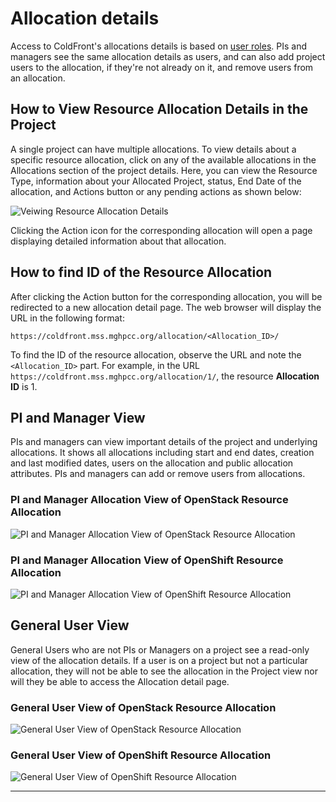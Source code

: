 # Allocation details

Access to ColdFront's allocations details is based on [user roles](manage-users-to-a-project.md#user-roles).
PIs and managers see the same allocation details as users, and can also add
project users to the allocation, if they're not already on it, and remove users
from an allocation.

## How to View Resource Allocation Details in the Project

A single project can have multiple allocations. To view details about a specific
resource allocation, click on any of the available allocations in the Allocations
section of the project details. Here, you can view the Resource Type, information
about your Allocated Project, status, End Date of the allocation, and Actions
button or any pending actions as shown below:

![Veiwing Resource Allocation Details](images/viewing_resource_allocation_details.png)

Clicking the Action icon for the corresponding allocation will open a page
displaying detailed information about that allocation.

## How to find ID of the Resource Allocation

After clicking the Action button for the corresponding allocation, you will be
redirected to a new allocation detail page. The web browser will display the URL
in the following format:

    https://coldfront.mss.mghpcc.org/allocation/<Allocation_ID>/

To find the ID of the resource allocation, observe the URL and note the
`<Allocation_ID>` part. For example, in the URL `https://coldfront.mss.mghpcc.org/allocation/1/`,
the resource **Allocation ID** is 1.

## PI and Manager View

PIs and managers can view important details of the project and underlying
allocations. It shows all allocations including start and end dates, creation
and last modified dates, users on the allocation and public allocation attributes.
PIs and managers can add or remove users from allocations.

### PI and Manager Allocation View of OpenStack Resource Allocation

![PI and Manager Allocation View of OpenStack Resource Allocation](images/coldfront-openstack-allocation-pi-manager-view.png)

### PI and Manager Allocation View of OpenShift Resource Allocation

![PI and Manager Allocation View of OpenShift Resource Allocation](images/coldfront-openshift-allocation-pi-manager-view.png)

## General User View

General Users who are not PIs or Managers on a project see a read-only view of the
allocation details. If a user is on a project but not a particular allocation, they
will not be able to see the allocation in the Project view nor will they be able
to access the Allocation detail page.

### General User View of OpenStack Resource Allocation

![General User View of OpenStack Resource Allocation](images/coldfront-openstack-allocation-general-user-view.png)

### General User View of OpenShift Resource Allocation

![General User View of OpenShift Resource Allocation](images/coldfront-openshift-allocation-general-user-view.png)

---
